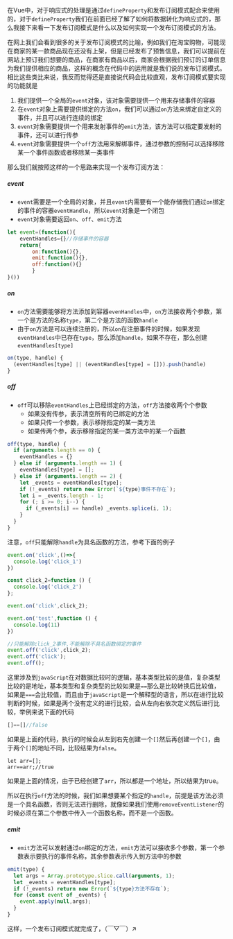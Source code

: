 在Vue中，对于响应式的处理是通过`defineProperty`和发布订阅模式配合来使用的，对于`defineProperty`我们在前面已经了解了如何将数据转化为响应式的，那么我接下来看一下发布订阅模式是什么以及如何实现一个发布订阅模式的方法。

在网上我们会看到很多的关于发布订阅模式的比喻，例如我们在淘宝购物，可能现在商家的某一款商品现在还没有上架，但是已经发布了预售信息，我们可以提前在网站上预订我们想要的商品，在商家有商品以后，商家会根据我们预订的订单信息为我们提供相应的商品，这样的概念在代码中的运用就是我们说的发布订阅模式。相比这些类比来说，我反而觉得还是直接说代码会比较直观，发布订阅模式要实现的功能就是

1. 我们提供一个全局的`event`对象，该对象需要提供一个用来存储事件的容器
2. 在`event`对象上需要提供绑定的方法`on`，我们可以通过`on`方法来绑定自定义的事件，并且可以进行连续的绑定
3. `event`对象需要提供一个用来发射事件的`emit`方法，该方法可以指定要发射的事件，还可以进行传参
4. `event`对象需要提供一个`off`方法用来解绑事件，通过参数的控制可以选择移除某一个事件函数或者移除某一类事件

那么我们就按照这样的一个思路来实现一个发布订阅方法：

##### event

* `event`需要是一个全局的对象，并且`event`内需要有一个能存储我们通过`on`绑定的事件的容器`eventHandle`，所以`event`对象是一个闭包
* `event`对象需要返回`on`、`off`、`emit`方法

```javascript
let event=(function(){
	eventHandles={}//存储事件的容器
	return{
		on:function(){},
		emit:function(){},
		off:function(){}
		}
}())  
```

##### on

* `on`方法需要能够将方法添加到容器`evenHandles`中，`on`方法接收两个参数，第一个是方法的名称`type`，第二个是方法的函数`handle`
* 由于`on`方法是可以连续注册的，所以`on`在注册事件的时候，如果发现`eventHandles`中已存在`type`，那么添加`handle`，如果不存在，那么创建`eventHandles[type]`

```javascript
on(type, handle) {
  (eventHandles[type] || (eventHandles[type] = [])).push(handle)
}
```

##### off

* `off`可以移除`eventHandles`上已经绑定的方法，`off`方法接收两个个参数
  * 如果没有传参，表示清空所有的已绑定的方法
  * 如果只传一个参数，表示移除指定的某一类方法
  * 如果传两个参，表示移除指定的某一类方法中的某一个函数

```javascript
off(type, handle) {
  if (arguments.length == 0) {
    eventHandles = {}
  } else if (arguments.length == 1) {
    eventHandles[type] = [];
  } else if (arguments.length == 2) {
    let _events = eventHandles[type];
    if (!_events) return new Error(`${type}事件不存在`);
    let i = _events.length - 1;
    for (; i >= 0; i--) {
      if (_events[i] == handle) _events.splice(i, 1);
    }
  }
}
```

注意，`off`只能解除`handle`为具名函数的方法，参考下面的例子

```javascript
event.on('click',()=>{
  console.log('click_1')
})

const click_2=function () {
  console.log('click_2')
};

event.on('click',click_2);

event.on('test',function () {
  console.log(11)
})

//只能解除click_2事件,不能解除不具名函数绑定的事件
event.off('click',click_2);
event.off('click');
event.off();
```

这里涉及到`javaScript`在对数据比较时的逻辑，基本类型比较的是值，复杂类型比较的是地址，基本类型和复杂类型的比较如果是`==`那么是比较转换后比较值，如果是`===`会比较值，而且由于`javaScript`是一个解释型的语言，所以在进行比较判断的时候，如果是两个没有定义的进行比较，会从左向右依次定义然后进行比较，举例来说下面的代码

```javascript
[]==[]//false
```

如果是上面的代码，执行的时候会从左到右先创建一个`[]`然后再创建一个`[]`，由于两个`[]`的地址不同，比较结果为`false`。

```
let arr=[];
arr==arr;//true
```

如果是上面的情况，由于已经创建了`arr`，所以都是一个地址，所以结果为true。

所以在执行`off`方法的时候，我们如果想要某个指定的`handle`，前提是该方法必须是一个具名函数，否则无法进行删除，就像如果我们使用`removeEventListener`的时候必须在第二个参数中传入一个函数名称，而不是一个函数。

##### emit

* `emit`方法可以发射通过`on`绑定的方法，`emit`方法可以接收多个参数，第一个参数表示要执行的事件名称，其余参数表示传入到方法中的参数

```javascript
emit(type) {
  let args = Array.prototype.slice.call(arguments, 1);
  let _events = eventHandles[type];
  if (!_events) return new Error(`${type}方法不存在`);
  for (const event of _events) {
    event.apply(null,args);
  }
}
```

这样，一个发布订阅模式就完成了，（￣▽￣）↗
